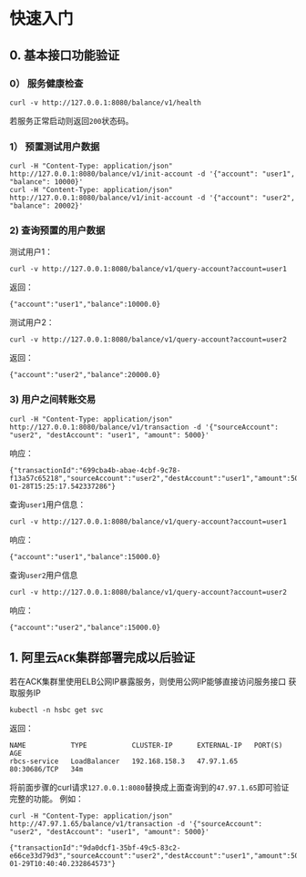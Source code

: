 # 快速入门

## 0. 基本接口功能验证
### 0） 服务健康检查
```shell
curl -v http://127.0.0.1:8080/balance/v1/health
```
若服务正常启动则返回`200`状态码。
### 1） 预置测试用户数据
```shell
curl -H "Content-Type: application/json" http://127.0.0.1:8080/balance/v1/init-account -d '{"account": "user1", "balance": 10000}'
curl -H "Content-Type: application/json" http://127.0.0.1:8080/balance/v1/init-account -d '{"account": "user2", "balance": 20002}'
```

### 2) 查询预置的用户数据
测试用户1：
```shell
curl -v http://127.0.0.1:8080/balance/v1/query-account?account=user1
```
返回：

```
{"account":"user1","balance":10000.0}
```
测试用户2：
```shell
curl -v http://127.0.0.1:8080/balance/v1/query-account?account=user2
```
返回：
```
{"account":"user2","balance":20000.0}
```

### 3) 用户之间转账交易
```shell
curl -H "Content-Type: application/json" http://127.0.0.1:8080/balance/v1/transaction -d '{"sourceAccount": "user2", "destAccount": "user1", "amount": 5000}'
```
响应：
```shell
{"transactionId":"699cba4b-abae-4cbf-9c78-f13a57c65218","sourceAccount":"user2","destAccount":"user1","amount":5000.0,"timestamp":"2025-01-28T15:25:17.542337286"}
```
查询`user1`用户信息：
```shell
curl -v http://127.0.0.1:8080/balance/v1/query-account?account=user1
```
响应：
```
{"account":"user1","balance":15000.0}
```
查询`user2`用户信息
```shell
curl -v http://127.0.0.1:8080/balance/v1/query-account?account=user2
```
响应：
```
{"account":"user2","balance":15000.0}
```

## 1. 阿里云`ACK`集群部署完成以后验证

若在ACK集群里使用ELB公网IP暴露服务，则使用公网IP能够直接访问服务接口
获取服务IP
```shell
kubectl -n hsbc get svc
```
返回：
```
NAME           TYPE           CLUSTER-IP      EXTERNAL-IP   PORT(S)        AGE
rbcs-service   LoadBalancer   192.168.158.3   47.97.1.65    80:30686/TCP   34m
```

将前面步骤的curl请求`127.0.0.1:8080`替换成上面查询到的`47.97.1.65`即可验证完整的功能。
例如：
```shell
curl -H "Content-Type: application/json" http://47.97.1.65/balance/v1/transaction -d '{"sourceAccount": "user2", "destAccount": "user1", "amount": 5000}' 

{"transactionId":"9da0dcf1-35bf-49c5-83c2-e66ce33d79d3","sourceAccount":"user2","destAccount":"user1","amount":5000.0,"timestamp":"2025-01-29T10:40:40.232864573"}

```